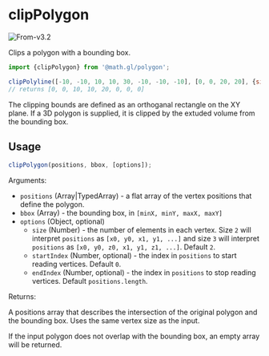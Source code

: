 # clipPolygon

<p class="badges">
  <img src="https://img.shields.io/badge/From-v3.2-blue.svg?style=flat-square" alt="From-v3.2" />
</p>

Clips a polygon with a bounding box.

```js
import {clipPolygon} from '@math.gl/polygon';

clipPolyline([-10, -10, 10, 10, 30, -10, -10, -10], [0, 0, 20, 20], {size: 2});
// returns [0, 0, 10, 10, 20, 0, 0, 0]
```

The clipping bounds are defined as an orthoganal rectangle on the XY plane. If a 3D polygon is supplied, it is clipped by the extuded volume from the bounding box.

## Usage

```js
clipPolygon(positions, bbox, [options]);
```

Arguments:

- `positions` (Array|TypedArray) - a flat array of the vertex positions that define the polygon.
- `bbox` (Array) - the bounding box, in `[minX, minY, maxX, maxY]`
- `options` (Object, optional)
  - `size` (Number) - the number of elements in each vertex. Size `2` will interpret `positions` as `[x0, y0, x1, y1, ...]` and size `3` will interpret `positions` as `[x0, y0, z0, x1, y1, z1, ...]`. Default `2`.
  - `startIndex` (Number, optional) - the index in `positions` to start reading vertices. Default `0`.
  - `endIndex` (Number, optional) - the index in `positions` to stop reading vertices. Default `positions.length`.

Returns:

A positions array that describes the intersection of the original polygon and the bounding box. Uses the same vertex size as the input.

If the input polygon does not overlap with the bounding box, an empty array will be returned.
